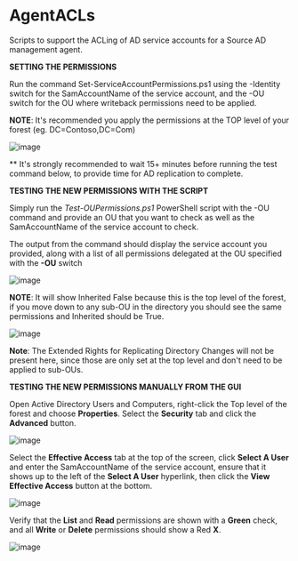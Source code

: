 # AgentACLs
Scripts to support the ACLing of AD service accounts for a Source AD management agent.

**SETTING THE PERMISSIONS**

Run the command Set-ServiceAccountPermissions.ps1 using the -Identity switch for the SamAccountName of the service account, and the -OU switch for the OU where writeback permissions need to be applied.  

**NOTE**: It's recommended you apply the permissions at the TOP level of your forest (eg. DC=Contoso,DC=Com)

![image](https://github.com/user-attachments/assets/1e99ae22-9e4b-4ee9-afd7-298ee3394fb5)

** It's strongly recommended to wait 15+ minutes before running the test command below, to provide time for AD replication to complete.

**TESTING THE NEW PERMISSIONS WITH THE SCRIPT**

Simply run the _Test-OUPermissions.ps1_ PowerShell script with the -OU command and provide an OU that you want to check as well as the SamAccountName of the service account to check.

The output from the command should display the service account you provided, along with a list of all permissions delegated at the OU specified with the **-OU** switch

![image](https://github.com/user-attachments/assets/223596b4-58c6-44e6-a7f1-673d3eeb3cd7)


**NOTE**: It will show Inherited False because this is the top level of the forest, if you move down to any sub-OU in the directory you should see the same permissions and Inherited should be True.  

![image](https://github.com/user-attachments/assets/7818fb4c-2c4a-4bec-b40d-e7e8cbb07638)

**Note**: The Extended Rights for Replicating Directory Changes will not be present here, since those are only set at the top level and don't need to be applied to sub-OUs.

**TESTING THE NEW PERMISSIONS MANUALLY FROM THE GUI**

Open Active Directory Users and Computers, right-click the Top level of the forest and choose **Properties**.  Select the **Security** tab and click the **Advanced** button.

![image](https://github.com/user-attachments/assets/6accecf4-284c-4b26-8809-90012fc2b396)

Select the **Effective Access** tab at the top of the screen, click **Select A User** and enter the SamAccountName of the service account, ensure that it shows up to the left of the **Select A User** hyperlink, then click the **View Effective Access** button at the bottom.

![image](https://github.com/user-attachments/assets/e273c433-a15a-49d9-b164-5214f8ce5a64)

Verify that the **List** and **Read** permissions are shown with a **Green** check, and all **Write** or **Delete** permissions should show a Red **X**.

![image](https://github.com/user-attachments/assets/e7bf51bb-5e58-4036-894c-d02187a86f7b)
